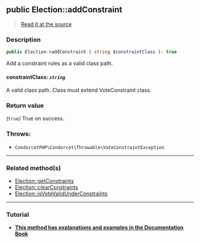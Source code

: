 ## public Election::addConstraint

> [Read it at the source](https://github.com/julien-boudry/Condorcet/blob/master/src/Election.php#L353)

### Description    

```php
public Election->addConstraint ( string $constraintClass ): true
```

Add a constraint rules as a valid class path.
    

#### **constraintClass:** *`string`*   
A valid class path. Class must extend VoteConstraint class.    


### Return value   

*(`true`)* True on success.



### Throws:   

* ```CondorcetPHP\Condorcet\Throwable\VoteConstraintException``` 

---------------------------------------

### Related method(s)      

* [Election::getConstraints](/Docs/api-reference/Election%20Class/Election--getConstraints.md)    
* [Election::clearConstraints](/Docs/api-reference/Election%20Class/Election--clearConstraints.md)    
* [Election::isVoteValidUnderConstraints](/Docs/api-reference/Election%20Class/Election--isVoteValidUnderConstraints.md)    

---------------------------------------

### Tutorial

* **[This method has explanations and examples in the Documentation Book](https://www.condorcet.io/3.AsPhpLibrary/5.Votes/4.VoteConstraints)**    
